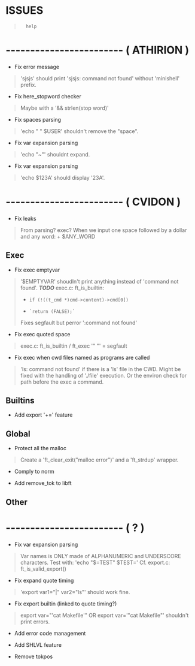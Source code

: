 

#           ISSUES


>       help

# ------------------------ ( ATHIRION )

- Fix error message
> 'sjsjs' should print 'sjsjs: command not found' without
> 'minishell' prefix.

- Fix here_stopword checker
> Maybe with a '&& strlen(stop word)'

- Fix spaces parsing
> 'echo " " $USER' shouldn't remove the "space".

- Fix var expansion parsing
> 'echo "~"' shouldnt expand.

- Fix var expansion parsing
> 'echo $123A' should display '23A'.

# ------------------------ ( CVIDON )

- Fix leaks
> From parsing? exec?
> When we input one space followed by a dollar and any word:
> <space> + $ANY_WORD

##  Exec

- Fix exec emptyvar
> '$EMPTYVAR' shoudln't print anything instead of 'command not found'.
> ***TODO*** exec.c: ft_is_builtin:
> + `if (!((t_cmd *)cmd->content)->cmd[0])`
> +     `return (FALSE);`
> Fixes segfault but perror ':command not found'

- Fix exec quoted space
> exec.c: ft_is_builtin / ft_exec
> '" "' = segfault

- Fix exec when cwd files named as programs are called
> 'ls: command not found' if there is a 'ls' file in the CWD.
> Might be fixed with the handling of './file' execution. Or the
> environ check for path before the exec a command.

##  Builtins

- Add export '+=' feature

##  Global

- Protect all the malloc
> Create a 'ft_clear_exit("malloc error")' and a 'ft_strdup' wrapper.

- Comply to norm

- Add remove_tok to libft

##  Other

# ------------------------ ( ? )

- Fix var expansion parsing
> Var names is ONLY made of ALPHANUMERIC and UNDERSCORE characters.
> Test with: 'echo "$=TEST" $TEST='
> Cf. export.c: ft_is_valid_export()

- Fix expand quote timing
> 'export var1="|" var2="ls"' should work fine.

- Fix export builtin (linked to quote timing?)
> export var="'cat Makefile'" OR export var='"cat Makefile"' shouldn't
> print errors.

- Add error code management

- Add SHLVL feature

- Remove tokpos
